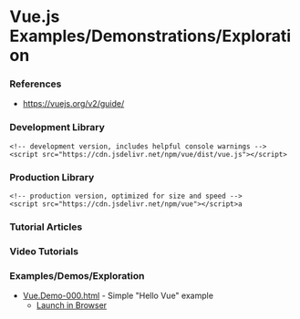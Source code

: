 
Vue.js Examples/Demonstrations/Exploration
====

### References
* https://vuejs.org/v2/guide/


### Development Library
```
<!-- development version, includes helpful console warnings -->
<script src="https://cdn.jsdelivr.net/npm/vue/dist/vue.js"></script>
```


### Production Library
```
<!-- production version, optimized for size and speed -->
<script src="https://cdn.jsdelivr.net/npm/vue"></script>a
```

### Tutorial Articles



### Video Tutorials



### Examples/Demos/Exploration
* [Vue.Demo-000.html](Vue.Demo-000.html)		- Simple "Hello Vue" example
  * [Launch in Browser](https://intltechventures.github.io/Lab.JavaScript/src/Vue/Vue.Demo-000.html)



